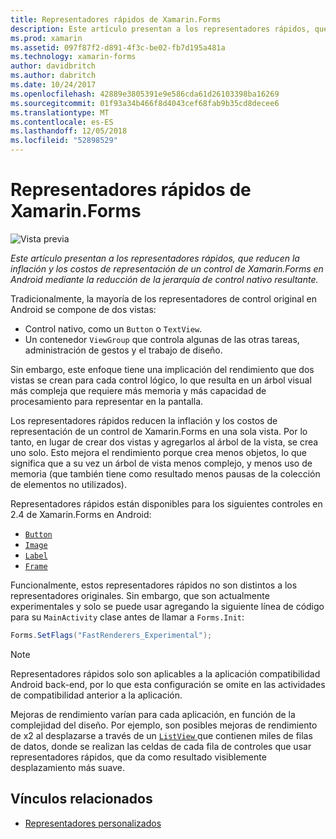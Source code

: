 ```yaml
---
title: Representadores rápidos de Xamarin.Forms
description: Este artículo presentan a los representadores rápidos, que reducen la inflación y los costos de representación de un control de Xamarin.Forms en Android mediante la reducción de la jerarquía de control nativo resultante.
ms.prod: xamarin
ms.assetid: 097f87f2-d891-4f3c-be02-fb7d195a481a
ms.technology: xamarin-forms
author: davidbritch
ms.author: dabritch
ms.date: 10/24/2017
ms.openlocfilehash: 42889e3805391e9e586cda61d26103398ba16269
ms.sourcegitcommit: 01f93a34b466f8d4043cef68fab9b35cd8decee6
ms.translationtype: MT
ms.contentlocale: es-ES
ms.lasthandoff: 12/05/2018
ms.locfileid: "52898529"
---
```

# <a name="xamarinforms-fast-renderers"></a>Representadores rápidos de Xamarin.Forms

![Vista previa](~/media/shared/preview.png)

_Este artículo presentan a los representadores rápidos, que reducen la inflación y los costos de representación de un control de Xamarin.Forms en Android mediante la reducción de la jerarquía de control nativo resultante._

Tradicionalmente, la mayoría de los representadores de control original en Android se compone de dos vistas:

- Control nativo, como un `Button` o `TextView`.
- Un contenedor `ViewGroup` que controla algunas de las otras tareas, administración de gestos y el trabajo de diseño.

Sin embargo, este enfoque tiene una implicación del rendimiento que dos vistas se crean para cada control lógico, lo que resulta en un árbol visual más compleja que requiere más memoria y más capacidad de procesamiento para representar en la pantalla.

Los representadores rápidos reducen la inflación y los costos de representación de un control de Xamarin.Forms en una sola vista. Por lo tanto, en lugar de crear dos vistas y agregarlos al árbol de la vista, se crea uno solo. Esto mejora el rendimiento porque crea menos objetos, lo que significa que a su vez un árbol de vista menos complejo, y menos uso de memoria (que también tiene como resultado menos pausas de la colección de elementos no utilizados).

Representadores rápidos están disponibles para los siguientes controles en 2.4 de Xamarin.Forms en Android:

- [`Button`](xref:Xamarin.Forms.Button)
- [`Image`](xref:Xamarin.Forms.Image)
- [`Label`](xref:Xamarin.Forms.Label)
- [`Frame`](xref:Xamarin.Forms.Frame)

Funcionalmente, estos representadores rápidos no son distintos a los representadores originales. Sin embargo, que son actualmente experimentales y solo se puede usar agregando la siguiente línea de código para su `MainActivity` clase antes de llamar a `Forms.Init`:

```csharp
Forms.SetFlags("FastRenderers_Experimental");
```

> [!NOTE]
> Representadores rápidos solo son aplicables a la aplicación compatibilidad Android back-end, por lo que esta configuración se omite en las actividades de compatibilidad anterior a la aplicación.

Mejoras de rendimiento varían para cada aplicación, en función de la complejidad del diseño. Por ejemplo, son posibles mejoras de rendimiento de x2 al desplazarse a través de un [ `ListView` ](xref:Xamarin.Forms.ListView) que contienen miles de filas de datos, donde se realizan las celdas de cada fila de controles que usar representadores rápidos, que da como resultado visiblemente desplazamiento más suave.


## <a name="related-links"></a>Vínculos relacionados

- [Representadores personalizados](~/xamarin-forms/app-fundamentals/custom-renderer/index.md)
